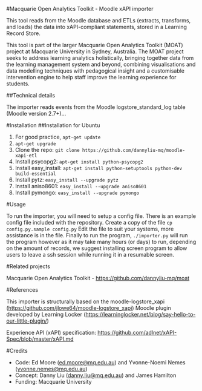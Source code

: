 #Macquarie Open Analytics Toolkit - Moodle xAPI importer

This tool reads from the Moodle database and ETLs (extracts, transforms, and loads) the data into xAPI-compliant statements, stored in a Learning Record Store.

This tool is part of the larger Macquarie Open Analytics Toolkit (MOAT) project at Macquarie University in Sydney, Australia. The MOAT project seeks to address learning analytics holistically, bringing together data from the learning management system and beyond, combining visualisations and data modelling techniques with pedagogical insight and a customisable intervention engine to help staff improve the learning experience for students.

##Technical details

The importer reads events from the Moodle logstore_standard_log table (Moodle version 2.7+)...

#Installation
##Installation for Ubuntu
1. For good practice, `apt-get update`
2. `apt-get upgrade`
3. Clone the repo: `git clone https://github.com/dannyliu-mq/moodle-xapi-etl`
4. Install psycopg2: `apt-get install python-psycopg2`
5. Install easy_install: `apt-get install python-setuptools python-dev build-essential`
6. Install pytz: `easy_install --upgrade pytz`
7. Install aniso8601: `easy_install --upgrade aniso8601`
8. Install pymongo: `easy_install --upgrade pymongo`

#Usage

To run the importer, you will need to setup a config file.
There is an example config file included with the repository.
Create a copy of the file `cp config.py.sample config.py`
Edit the file to suit your systems, more assistance is in the file.
Finally to run the program, `./importer.py` will run the program however as it may take many hours (or days) to run, depending on the amount of records, we suggest installing screen program to allow users to leave a ssh session while running it in a resumable screen.

#Related projects

Macquarie Open Analytics Toolkit - https://github.com/dannyliu-mq/moat

#References

This importer is structurally based on the moodle-logstore_xapi (https://github.com/jlowe64/moodle-logstore_xapi) Moodle plugin developed by Learning Locker (https://learninglocker.net/blog/say-hello-to-our-little-plugin/)

Experience API (xAPI) specification: https://github.com/adlnet/xAPI-Spec/blob/master/xAPI.md

#Credits

* Code: Ed Moore (ed.moore@mq.edu.au) and Yvonne-Noemi Nemes (yvonne.nemes@mq.edu.au)
* Concept: Danny Liu (danny.liu@mq.edu.au) and James Hamilton
* Funding: Macquarie University
